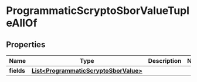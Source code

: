 

# ProgrammaticScryptoSborValueTupleAllOf


## Properties

| Name | Type | Description | Notes |
|------------ | ------------- | ------------- | -------------|
|**fields** | [**List&lt;ProgrammaticScryptoSborValue&gt;**](ProgrammaticScryptoSborValue.md) |  |  |



